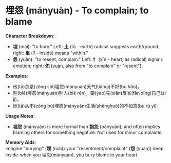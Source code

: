 # **埋怨 (mányuàn) - To complain; to blame**

**Character Breakdown**:  
- **埋** (mái): "to bury." Left: **土** (tǔ - earth) radical suggests earth/ground; right: **里** (lǐ - inside) means "within."  
- **怨** (yuàn): "to resent, complain." Left: **忄** (xīn - heart, as radical) signals emotion; right: **夗** (yuàn, also from "to complain" or "resent").

**Examples**:  
- 他(tā)总是(zǒng shì)埋怨(mányuàn)天气(tiānqì)不好(bù hǎo)。  
- 别(bié)埋怨(mányuàn)别人(bié rén)，要(yào)先(xiān)反省(fǎn xǐng)自己(zì jǐ)。  
- 她(tā)从不(cóng bù)埋怨(mányuàn)生活(shēnghuó)的不如意(bù rú yì)。

**Usage Notes**:  
- **埋怨** (mányuàn) is more formal than **抱怨** (bàoyuàn), and often implies blaming others for something negative. Not used for minor complaints.

**Memory Aids**:  
Imagine "burying" (**埋** (mái)) your "resentment/complaint" (**怨** (yuàn)) deep inside-when you 埋怨(mányuàn), you bury blame in your heart.